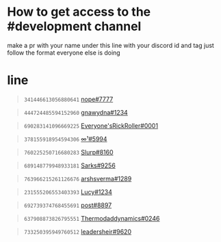 # How to get access to the #development channel
make a pr with your name under this line with your discord id and tag
just follow the format everyone else is doing

# line
> `341446613056880641` [nope#7777](https://github.com/nopeless)

> `444724485594152960` [gnawydna#1234](https://github.com/gnawydna)

> `690283141096669225` [Everyone'sRickRoller#0001](https://github.com/rickastley1)

> `378155918954594306` [∞¹#5994](https://github.com/turtleStew)

> `760225250716680283` [Slurp#8160](https://github.com/Shlurp)

> `689148779948933181` [Sarks#9256](https://github.com/Sir-Sarks)

> `763966215261126676` [arshsverma#1289](https://github.com/arshsverma)

> `231555206553403393` [Lucy#1234](https://github.com/noneuclideanmotion)

> `692739374768455691` [post#8897](https://github.com/postrequest69)

> `637908873826795551` [Thermodaddynamics#0246](https://github.com/Peacemaker47)

> `733250395949760512` [leadersheir#9620](https://github.com/leadersheir)
> 
